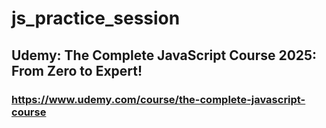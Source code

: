 # js_practice_session

## Udemy: The Complete JavaScript Course 2025: From Zero to Expert!

### https://www.udemy.com/course/the-complete-javascript-course
